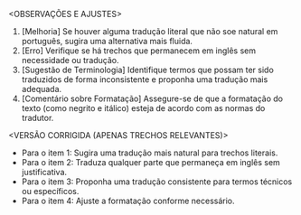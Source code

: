 <OBSERVAÇÕES E AJUSTES>
1. [Melhoria] Se houver alguma tradução literal que não soe natural em português, sugira uma alternativa mais fluida.
2. [Erro] Verifique se há trechos que permanecem em inglês sem necessidade ou tradução.
3. [Sugestão de Terminologia] Identifique termos que possam ter sido traduzidos de forma inconsistente e proponha uma tradução mais adequada.
4. [Comentário sobre Formatação] Assegure-se de que a formatação do texto (como negrito e itálico) esteja de acordo com as normas do tradutor.

<VERSÃO CORRIGIDA (APENAS TRECHOS RELEVANTES)>
- Para o item 1: Sugira uma tradução mais natural para trechos literais.
- Para o item 2: Traduza qualquer parte que permaneça em inglês sem justificativa.
- Para o item 3: Proponha uma tradução consistente para termos técnicos ou específicos.
- Para o item 4: Ajuste a formatação conforme necessário.